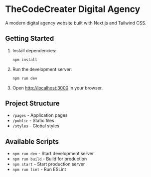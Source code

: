 # TheCodeCreater Digital Agency

A modern digital agency website built with Next.js and Tailwind CSS.

## Getting Started

1. Install dependencies:
   ```bash
   npm install
   ```

2. Run the development server:
   ```bash
   npm run dev
   ```

3. Open [http://localhost:3000](http://localhost:3000) in your browser.

## Project Structure

- `/pages` - Application pages
- `/public` - Static files
- `/styles` - Global styles

## Available Scripts

- `npm run dev` - Start development server
- `npm run build` - Build for production
- `npm start` - Start production server
- `npm run lint` - Run ESLint
